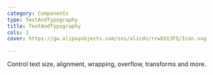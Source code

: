 ```yaml
---
category: Components
type: TextAndTypography
title: TextAndTypography
cols: 1
cover: https://gw.alipayobjects.com/zos/alicdn/rrwbSt3FQ/Icon.svg

---
```


Control text size, alignment, wrapping, overflow, transforms and more.
